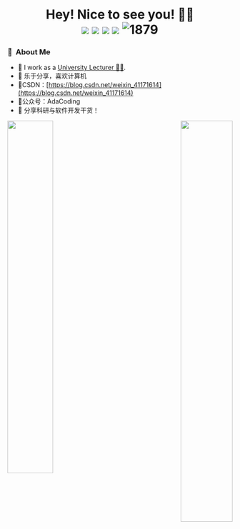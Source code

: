 <h1 align="center">Hey! Nice to see you! 👋😃
  <div style="text-align: center;">
    <img src="https://img.shields.io/badge/-Java-007396?style=flat-square&logo=java&logoColor=white" style="display: inline-block;" /> 
    <img src="https://img.shields.io/badge/-Python-3776AB?style=flat-square&logo=python&logoColor=white" style="display: inline-block;" />
    <img src="https://img.shields.io/badge/-JavaScript-F7DF1E?style=flat-square&logo=javascript&logoColor=black" style="display: inline-block;" /> 
    <img src="https://img.shields.io/badge/-C++-00599C?style=flat-square&logo=c%2B%2B&logoColor=white" style="display: inline-block;" /> 
    <img src="https://komarev.com/ghpvc/?username=CarrieLea" alt="1879" style="display: inline-block;">
  </div>
</h1>

<!-- 
[![](https://img.shields.io/badge/dynamic/json?color=000000&label=GitHub&query=%24.data.totalSubs&suffix=%20followers&url=https%3A%2F%2Fapi.spencerwoo.com%2Fsubstats%2F%3Fsource%3Dgithub%26queryKey%3DCarrieLea)](https://github.com/CarrieLea)
-->


<h3> 📑 &nbsp;About Me </h3>

  - 🔨 I work as a [University Lecturer 👨‍💻](). 
  - 📝 乐于分享，喜欢计算机
  - 📌CSDN：[https://blog.csdn.net/weixin_41171614](https://blog.csdn.net/weixin_41171614)
  - 📌公众号：AdaCoding
  - 📝 分享科研与软件开发干货！

<div>
  <span align="left">
    <img align="left" width="45%" src="https://github-readme-stats.vercel.app/api?username=AdaCoding123&show_icons=true&theme=radical">
  </span>  
  <span align="right">
    <img align='right' width='48%' src="https://github-readme-stats.vercel.app/api/top-langs/?username=AdaCoding123&hide=html,java,jupyter%20notebook,css&layout=compact&card_width=495&title_color=eb1f6a&icon_color=e28905&text_color=999999&bg_color=0,27282200,0000000F&hide_border=true">
  </span>  
</div>


<p> &nbsp;</p>
<!-- <img src="https://github-readme-activity-graph.vercel.app/graph?username=AdaCoding123&theme=github-compact&custom_title=Activity&radius=30&height=250" alt="Lazy"> -->




